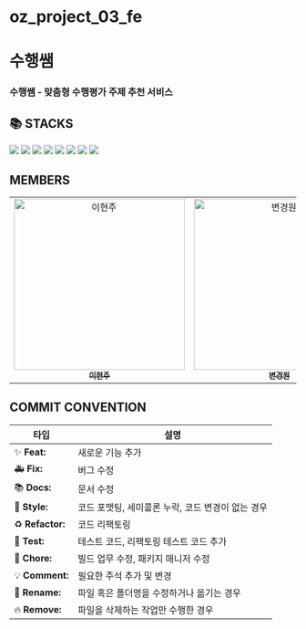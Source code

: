# oz_project_03_fe

<h1>수행쌤</h1>
<h3>수행쌤 - 맞춤형 수행평가 주제 추천 서비스</h3>

## 📚 STACKS

<div>
  <img src="https://img.shields.io/badge/typescript-3178C6?style=for-the-badge&logo=typescript&logoColor=white"/>
  <img src="https://img.shields.io/badge/react.js-61DAFB?style=for-the-badge&logo=react&logoColor=black"/>
  <img src="https://img.shields.io/badge/zustand-433e38?style=for-the-badge&logo=zustand&logoColor=black"/>
  <img src="https://img.shields.io/badge/prettier-F7B93E?style=for-the-badge&logo=prettier&logoColor=black"/>
  <img src="https://img.shields.io/badge/eslint-4B32C3?style=for-the-badge&logo=eslint&logoColor=white"/>
  <img src="https://img.shields.io/badge/tailwind-06B6D4?style=for-the-badge&logo=tailwind Css&logoColor=white"/>
  <img src="https://img.shields.io/badge/-Mock Service Worker-FF6A33?style=flat&logo=mockserviceworker&logoColor=white"/>
  <img src="https://img.shields.io/badge/-React Query-FF4154?style=flat&logo=reactquery&logoColor=white"/>
 

## MEMBERS

<table>
  <tr>
    <td align="center">
      <a href="https://github.com/Yi-HyeonJu">
        <img src="https://avatars.githubusercontent.com/u/164320612?v=4" width="300px;" alt="이현주"/><br />
        <sub><b>이현주</b></sub>
      </a>
    </td>
    <td align="center">
      <a href="https://github.com/deswaq1220">
        <img src="https://avatars.githubusercontent.com/u/121841669?v=4" width="300px;" alt="변경원"/><br />
        <sub><b>변경원</b></sub>
      </a>
    </td>
    <td align="center">
      <a href="https://github.com/doin-N">
       <img src="https://avatars.githubusercontent.com/u/164306935?v=4" width="300px;" alt="노도인"/><br />
        <sub><b>노도인</b></sub>
      </a>
    </td>
    <td align="center">
      <a href="https://github.com/Watnu03">
        <img src="https://avatars.githubusercontent.com/u/107114225?v=4" width="300px;" alt="강승혜"/><br />
        <sub><b>강승혜</b></sub>
      </a>
    </td>
  </tr>
</table>

## COMMIT CONVENTION

| 타입             | 설명                                              |
| ---------------- | ------------------------------------------------- |
| ✨ **Feat:**     | 새로운 기능 추가                                  |
| 🚑 **Fix:**      | 버그 수정                                         |
| 📚 **Docs:**     | 문서 수정                                         |
| 💄 **Style:**    | 코드 포맷팅, 세미콜론 누락, 코드 변경이 없는 경우 |
| ♻️ **Refactor:** | 코드 리팩토링                                     |
| 🧪 **Test:**     | 테스트 코드, 리팩토링 테스트 코드 추가            |
| 📰 **Chore:**    | 빌드 업무 수정, 패키지 매니저 수정                |
| 💡 **Comment:**  | 필요한 주석 추가 및 변경                          |
| 🚚 **Rename:**   | 파일 혹은 폴더명을 수정하거나 옮기는 경우         |
| 🔥 **Remove:**   | 파일을 삭제하는 작업만 수행한 경우                |
